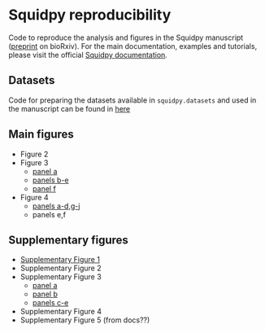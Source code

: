 # Squidpy reproducibility

Code to reproduce the analysis and figures in the Squidpy manuscript ([preprint](https://www.biorxiv.org/content/10.1101/2021.02.19.431994v1) on bioRxiv). For the main documentation, examples and tutorials, please visit the official [Squidpy documentation](https://squidpy.readthedocs.io/en/latest/).

## Datasets
Code for preparing the datasets available in `squidpy.datasets` and used in the manuscript can be found in [here](notebooks/prepare_data) 

## Main figures
- Figure 2
- Figure 3
    - [panel a](notebooks/image_figures/feature_extraction_workflow.ipynb)
    - [panels b-e](notebooks/image_figures/fluo_image_analysis.ipynb)
    - [panel f](notebooks/image_figures/mibitof_image_analysis.ipynb)
- Figure 4
    - [panels a-d,g-j](notebooks/image_figures/hne_image_analysis.ipynb)
    - panels e,f

## Supplementary figures
- [Supplementary Figure 1](notebooks/supp_figures/benchmarks/benchmark_image.ipynb)
- Supplementary Figure 2
- Supplementary Figure 3
    - [panel a](notebooks/image_figures/mibitof_image_analysis.ipynb)
    - [panel b](notebooks/image_figures/hne_image_analysis.ipynb)
    - [panels c-e](notebooks/supp_figures/heatmap_image_figures.ipynb)
- Supplementary Figure 4
- Supplementary Figure 5 (from docs??)